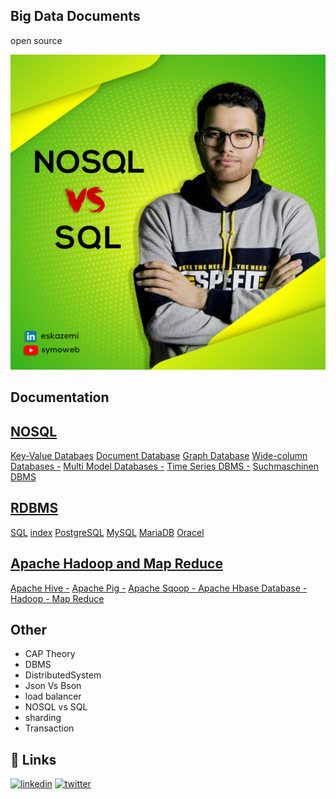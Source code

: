 
## Big Data Documents

open source

![Alt text](https://github.com/eskazemi/Big-Data/blob/main/IMG_20210924_204717_719.JPG)
## Documentation

[NOSQL](https://linktodocumentation)
-
[Key-Value Databaes](https://linktodocumentation)
[Document Database](https://linktodocumentation)
[Graph Database](https://linktodocumentation)
[Wide-column Databases -](https://linktodocumentation)
[Multi Model Databases -](https://linktodocumentation)
[Time Series DBMS -](https://linktodocumentation)
[Suchmaschinen DBMS](https://linktodocumentation)

[RDBMS](https://linktodocumentation)
-
[SQL](https://linktodocumentation)
[index](https://linktodocumentation)
[PostgreSQL](https://linktodocumentation)
[MySQL](https://linktodocumentation)
[MariaDB](https://linktodocumentation)
[Oracel](https://linktodocumentation)

[Apache Hadoop and Map Reduce](https://linktodocumentation)
-
[Apache Hive -]()
[Apache Pig -]()
[Apache Sqoop - ]()
[Apache Hbase Database -]()
[Hadoop - ]()
[Map Reduce]()

## Other
- CAP Theory
- DBMS
- DistributedSystem
- Json Vs Bson
- load balancer
- NOSQL vs SQL
- sharding
- Transaction





## 🔗 Links
[![linkedin](https://img.shields.io/badge/linkedin-0A66C2?style=for-the-badge&logo=linkedin&logoColor=white)](linkedin.com/in/eskazemi)
[![twitter](https://img.shields.io/badge/twitter-1DA1F2?style=for-the-badge&logo=twitter&logoColor=white)](https://twitter.com/)

